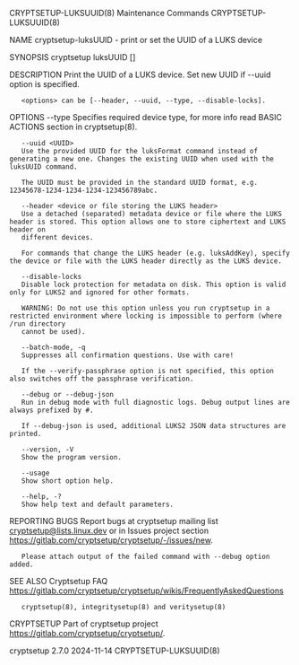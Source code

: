 CRYPTSETUP-LUKSUUID(8)						     Maintenance Commands						CRYPTSETUP-LUKSUUID(8)

NAME
       cryptsetup-luksUUID - print or set the UUID of a LUKS device

SYNOPSIS
       cryptsetup luksUUID [<options>] <device>

DESCRIPTION
       Print the UUID of a LUKS device.
       Set new UUID if --uuid option is specified.

       <options> can be [--header, --uuid, --type, --disable-locks].

OPTIONS
       --type <device-type>
	   Specifies required device type, for more info read BASIC ACTIONS section in cryptsetup(8).

       --uuid <UUID>
	   Use the provided UUID for the luksFormat command instead of generating a new one. Changes the existing UUID when used with the luksUUID command.

	   The UUID must be provided in the standard UUID format, e.g. 12345678-1234-1234-1234-123456789abc.

       --header <device or file storing the LUKS header>
	   Use a detached (separated) metadata device or file where the LUKS header is stored. This option allows one to store ciphertext and LUKS header on
	   different devices.

	   For commands that change the LUKS header (e.g. luksAddKey), specify the device or file with the LUKS header directly as the LUKS device.

       --disable-locks
	   Disable lock protection for metadata on disk. This option is valid only for LUKS2 and ignored for other formats.

	   WARNING: Do not use this option unless you run cryptsetup in a restricted environment where locking is impossible to perform (where /run directory
	   cannot be used).

       --batch-mode, -q
	   Suppresses all confirmation questions. Use with care!

	   If the --verify-passphrase option is not specified, this option also switches off the passphrase verification.

       --debug or --debug-json
	   Run in debug mode with full diagnostic logs. Debug output lines are always prefixed by #.

	   If --debug-json is used, additional LUKS2 JSON data structures are printed.

       --version, -V
	   Show the program version.

       --usage
	   Show short option help.

       --help, -?
	   Show help text and default parameters.

REPORTING BUGS
       Report bugs at cryptsetup mailing list <cryptsetup@lists.linux.dev> or in Issues project section
       <https://gitlab.com/cryptsetup/cryptsetup/-/issues/new>.

       Please attach output of the failed command with --debug option added.

SEE ALSO
       Cryptsetup FAQ <https://gitlab.com/cryptsetup/cryptsetup/wikis/FrequentlyAskedQuestions>

       cryptsetup(8), integritysetup(8) and veritysetup(8)

CRYPTSETUP
       Part of cryptsetup project <https://gitlab.com/cryptsetup/cryptsetup/>.

cryptsetup 2.7.0							  2024-11-14							CRYPTSETUP-LUKSUUID(8)
